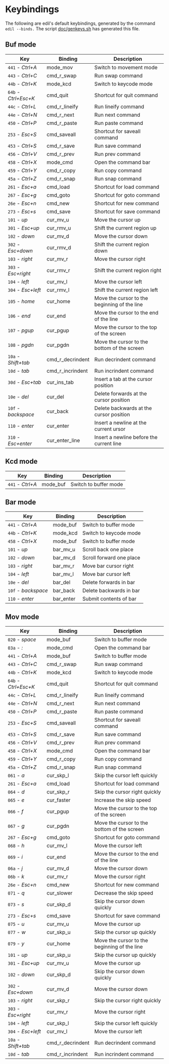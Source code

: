 Keybindings
===========

The following are edil's default keybindings, generated by the
command `edil --binds.` The script [doc/genkeys.sh](/doc/genkeys.sh)
has generated this file.


Buf mode
--------

|         Key            | Binding        | Description                                       |
|         -------------- | -------------- | ------------------------------------------------- |
| `441` - _Ctrl+A_       | mode_mov       | Switch to movement mode                           |
| `443` - _Ctrl+C_       | cmd_r_swap     | Run swap command                                  |
| `44b` - _Ctrl+K_       | mode_kcd       | Switch to keycode mode                            |
| `64b` - _Ctrl+Esc+K_   | cmd_quit       | Shortcut for quit command                         |
| `44c` - _Ctrl+L_       | cmd_r_lineify  | Run lineify command                               |
| `44e` - _Ctrl+N_       | cmd_r_next     | Run next command                                  |
| `450` - _Ctrl+P_       | cmd_r_paste    | Run paste command                                 |
| `253` - _Esc+S_        | cmd_saveall    | Shortcut for saveall command                      |
| `453` - _Ctrl+S_       | cmd_r_save     | Run save command                                  |
| `456` - _Ctrl+V_       | cmd_r_prev     | Run prev command                                  |
| `458` - _Ctrl+X_       | mode_cmd       | Open the command bar                              |
| `459` - _Ctrl+Y_       | cmd_r_copy     | Run copy command                                  |
| `45a` - _Ctrl+Z_       | cmd_r_snap     | Run snap command                                  |
| `261` - _Esc+a_        | cmd_load       | Shortcut for load command                         |
| `267` - _Esc+g_        | cmd_goto       | Shortcut for goto command                         |
| `26e` - _Esc+n_        | cmd_new        | Shortcut for new command                          |
| `273` - _Esc+s_        | cmd_save       | Shortcut for save command                         |
| `101` - _up_           | cur_mv_u       | Move the cursor up                                |
| `301` - _Esc+up_       | cur_rmv_u      | Shift the current region up                       |
| `102` - _down_         | cur_mv_d       | Move the cursor down                              |
| `302` - _Esc+down_     | cur_rmv_d      | Shift the current region down                     |
| `103` - _right_        | cur_mv_r       | Move the cursor right                             |
| `303` - _Esc+right_    | cur_rmv_r      | Shift the current region right                    |
| `104` - _left_         | cur_mv_l       | Move the cursor left                              |
| `304` - _Esc+left_     | cur_rmv_l      | Shift the current region left                     |
| `105` - _home_         | cur_home       | Move the cursor to the beginning of the line      |
| `106` - _end_          | cur_end        | Move the cursor to the end of the line            |
| `107` - _pgup_         | cur_pgup       | Move the cursor to the top of the screen          |
| `108` - _pgdn_         | cur_pgdn       | Move the cursor to the bottom of the screen       |
| `10a` - _Shift+tab_    | cmd_r_decrindent| Run decrindent command                            |
| `10d` - _tab_          | cmd_r_incrindent| Run incrindent command                            |
| `30d` - _Esc+tab_      | cur_ins_tab    | Insert a tab at the cursor position               |
| `10e` - _del_          | cur_del        | Delete forwards at the cursor position            |
| `10f` - _backspace_    | cur_back       | Delete backwards at the cursor position           |
| `110` - _enter_        | cur_enter      | Insert a newline at the current ursor             |
| `310` - _Esc+enter_    | cur_enter_line | Insert a newline before the current line          |

Kcd mode
--------

|         Key            | Binding        | Description                                       |
|         -------------- | -------------- | ------------------------------------------------- |
| `441` - _Ctrl+A_       | mode_buf       | Switch to buffer mode                             |

Bar mode
--------

|         Key            | Binding        | Description                                       |
|         -------------- | -------------- | ------------------------------------------------- |
| `441` - _Ctrl+A_       | mode_buf       | Switch to buffer mode                             |
| `44b` - _Ctrl+K_       | mode_kcd       | Switch to keycode mode                            |
| `458` - _Ctrl+X_       | mode_buf       | Switch to buffer mode                             |
| `101` - _up_           | bar_mv_u       | Scroll back one place                             |
| `102` - _down_         | bar_mv_d       | Scroll forward one place                          |
| `103` - _right_        | bar_mv_r       | Move bar cursor right                             |
| `104` - _left_         | bar_mv_l       | Move bar cursor left                              |
| `10e` - _del_          | bar_del        | Delete forwards in bar                            |
| `10f` - _backspace_    | bar_back       | Delete backwards in bar                           |
| `110` - _enter_        | bar_enter      | Submit contents of bar                            |

Mov mode
--------

|         Key            | Binding        | Description                                       |
|         -------------- | -------------- | ------------------------------------------------- |
| `020` - _space_        | mode_buf       | Switch to buffer mode                             |
| `03a` - _:_            | mode_cmd       | Open the command bar                              |
| `441` - _Ctrl+A_       | mode_buf       | Switch to buffer mode                             |
| `443` - _Ctrl+C_       | cmd_r_swap     | Run swap command                                  |
| `44b` - _Ctrl+K_       | mode_kcd       | Switch to keycode mode                            |
| `64b` - _Ctrl+Esc+K_   | cmd_quit       | Shortcut for quit command                         |
| `44c` - _Ctrl+L_       | cmd_r_lineify  | Run lineify command                               |
| `44e` - _Ctrl+N_       | cmd_r_next     | Run next command                                  |
| `450` - _Ctrl+P_       | cmd_r_paste    | Run paste command                                 |
| `253` - _Esc+S_        | cmd_saveall    | Shortcut for saveall command                      |
| `453` - _Ctrl+S_       | cmd_r_save     | Run save command                                  |
| `456` - _Ctrl+V_       | cmd_r_prev     | Run prev command                                  |
| `458` - _Ctrl+X_       | mode_cmd       | Open the command bar                              |
| `459` - _Ctrl+Y_       | cmd_r_copy     | Run copy command                                  |
| `45a` - _Ctrl+Z_       | cmd_r_snap     | Run snap command                                  |
| `061` - _a_            | cur_skp_l      | Skip the cursor left quickly                      |
| `261` - _Esc+a_        | cmd_load       | Shortcut for load command                         |
| `064` - _d_            | cur_skp_r      | Skip the cursor right quickly                     |
| `065` - _e_            | cur_faster     | Increase the skip speed                           |
| `066` - _f_            | cur_pgup       | Move the cursor to the top of the screen          |
| `067` - _g_            | cur_pgdn       | Move the cursor to the bottom of the screen       |
| `267` - _Esc+g_        | cmd_goto       | Shortcut for goto command                         |
| `068` - _h_            | cur_mv_l       | Move the cursor left                              |
| `069` - _i_            | cur_end        | Move the cursor to the end of the line            |
| `06a` - _j_            | cur_mv_d       | Move the cursor down                              |
| `06b` - _k_            | cur_mv_r       | Move the cursor right                             |
| `26e` - _Esc+n_        | cmd_new        | Shortcut for new command                          |
| `071` - _q_            | cur_slower     | Decrease the skip speed                           |
| `073` - _s_            | cur_skp_d      | Skip the cursor down quickly                      |
| `273` - _Esc+s_        | cmd_save       | Shortcut for save command                         |
| `075` - _u_            | cur_mv_u       | Move the cursor up                                |
| `077` - _w_            | cur_skp_u      | Skip the cursor up quickly                        |
| `079` - _y_            | cur_home       | Move the cursor to the beginning of the line      |
| `101` - _up_           | cur_skp_u      | Skip the cursor up quickly                        |
| `301` - _Esc+up_       | cur_mv_u       | Move the cursor up                                |
| `102` - _down_         | cur_skp_d      | Skip the cursor down quickly                      |
| `302` - _Esc+down_     | cur_mv_d       | Move the cursor down                              |
| `103` - _right_        | cur_skp_r      | Skip the cursor right quickly                     |
| `303` - _Esc+right_    | cur_mv_r       | Move the cursor right                             |
| `104` - _left_         | cur_skp_l      | Skip the cursor left quickly                      |
| `304` - _Esc+left_     | cur_mv_l       | Move the cursor left                              |
| `10a` - _Shift+tab_    | cmd_r_decrindent| Run decrindent command                            |
| `10d` - _tab_          | cmd_r_incrindent| Run incrindent command                            |
